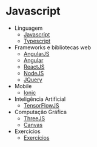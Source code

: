 # Javascript

- Linguagem
    - [Javascript](estudos/javascript/README.md)
    - [Typescript](estudos/typescript/README.md)
- Frameworks e bibliotecas web
    - [AngularJS](estudos/angularjs/README.md)
    - [Angular](estudos/angular/README.md)
    - [ReactJS](estudos/reactjs/README.md)
    - [NodeJS](estudos/nodejs/README.md)
    - [JQuery](estudos/jquery/README.md)
- Mobile
    - [Ionic](estudos/ionic/README.md)
- Inteligência Artificial    
    - [TensorFlowJS](estudos/tensorflowjs/README.md)
- Computação Gráfica    
    - [ThreeJS](estudos/threejs/README.md)
    - [Canvas](estudos/canvas/README.md)
- Exercícios
    - [Exercícios](estudos/exercicios/README.md)